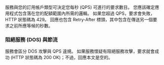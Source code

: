 服務與您的訂用帳戶類型可決定您每秒 (QPS) 可進行的要求數目。 您應該確定應用程式包含落在您的配額範圍內所需的邏輯。 如果您超過 QPS，要求會失敗，HTTP 狀態碼為 429。 回應也包含 Retry-After 標頭，其中包含在傳送另一個要求之前所應等候的秒數。  
  
### <a name="denial-of-service-dos-versus-throttling"></a>阻絕服務 (DOS) 與節流

服務會區分 DOS 攻擊與 QPS 違規。 如果服務懷疑有阻絕服務攻擊，要求就會成功 (HTTP 狀態碼為 200 OK)；不過，回應本文是空的。